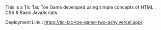 This is a Tic Tac Toe Game developed using simple concepts of HTML , CSS & Basic JavaScripts.

Deployment Link :
https://tic-tac-toe-game-two-ashy.vercel.app/
